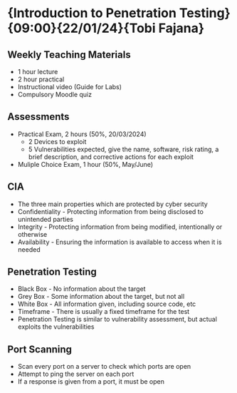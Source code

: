 # {Introduction to Penetration Testing}{09:00}{22/01/24}{Tobi Fajana}

## Weekly Teaching Materials

- 1 hour lecture
- 2 hour practical
- Instructional video (Guide for Labs)
- Compulsory Moodle quiz

## Assessments

- Practical Exam, 2 hours (50%, 20/03/2024)
  - 2 Devices to exploit
  - 5 Vulnerabilities expected, give the name, software, risk rating, a brief description, and corrective actions for each exploit
- Muliple Choice Exam, 1 hour (50%, May/June)

## CIA

- The three main properties which are protected by cyber security
- Confidentiality - Protecting information from being disclosed to unintended parties
- Integrity - Protecting information from being modified, intentionally or otherwise
- Availability - Ensuring the information is available to access when it is needed

## Penetration Testing

- Black Box - No information about the target
- Grey Box - Some information about the target, but not all
- White Box - All information given, including source code, etc
- Timeframe - There is usually a fixed timeframe for the test
- Penetration Testing is similar to vulnerability assessment, but actual exploits the vulnerabilities

## Port Scanning

- Scan every port on a server to check which ports are open
- Attempt to ping the server on each port
- If a response is given from a port, it must be open